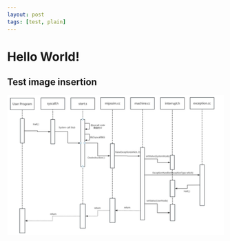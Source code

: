 ```yaml
---
layout: post
tags: [test, plain]
---
```


# Hello World!


## Test image insertion

![Swimlane Diagram-2](../images/Swimlane%20Diagram-1688706205145.jpg)  
